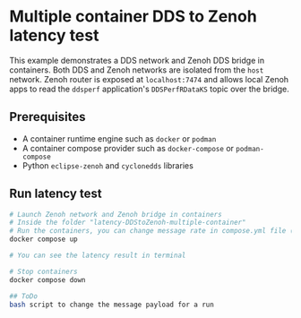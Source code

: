 
# Multiple container DDS to Zenoh latency test

This example demonstrates a DDS network and Zenoh DDS bridge in containers. Both DDS and Zenoh networks are isolated from the `host` network. Zenoh router is exposed at `localhost:7474` and allows local Zenoh apps to read the `ddsperf` application's `DDSPerfRDataKS` topic over the bridge.

## Prerequisites

- A container runtime engine such as `docker` or `podman`
- A container compose provider such as `docker-compose` or `podman-compose`
- Python `eclipse-zenoh` and `cyclonedds` libraries


## Run latency test

```sh
# Launch Zenoh network and Zenoh bridge in containers 
# Inside the folder "latency-DDStoZenoh-multiple-container"
# Run the containers, you can change message rate in compose.yml file (e.g. ddsperf ping 100000Hz) :
docker compose up 

# You can see the latency result in terminal 

# Stop containers
docker compose down

## ToDo
bash script to change the message payload for a run
